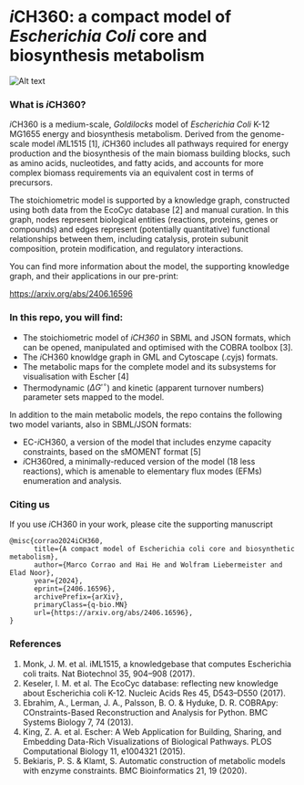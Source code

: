 # *i*CH360: a compact model of *Escherichia Coli* core and biosynthesis metabolism
![Alt text](Visualisation/examples/full_map_map_w_fluxes_and_labels.png "The complete map of iCH360 with overlaid a flux distribution computed for aerobic growth on glucose")
### What is *i*CH360?
*i*CH360 is a medium-scale, *Goldilocks* model of *Escherichia Coli* K-12 MG1655 energy and biosynthesis metabolism. Derived from the genome-scale model *i*ML1515 [1], *i*CH360 includes all pathways required for energy production and the biosynthesis of the main biomass building blocks, such as amino acids, nucleotides, and fatty acids, and accounts for more complex biomass requirements via an equivalent cost in terms of precursors. 

The stoichiometric model is supported by a knowledge graph, constructed using both data from the EcoCyc database [2] and manual curation. In this graph, nodes represent biological entities (reactions, proteins, genes or compounds) and edges represent (potentially quantitative) functional relationships between them, including catalysis, protein subunit composition, protein modification, and regulatory interactions.

You can find more information about the model, the supporting knowledge graph, and their applications in our pre-print:

https://arxiv.org/abs/2406.16596

### In this repo, you will find:
- The stoichiometric model of *iCH360* in SBML and JSON formats, which can be opened, manipulated and optimised with the COBRA toolbox [3].
- The *i*CH360 knowldge graph in GML and Cytoscape (.cyjs) formats.
- The metabolic maps for the complete model and its subsystems for visualisation with Escher [4]
- Thermodynamic ($\Delta G'^{\circ}$) and kinetic (apparent turnover numbers) parameter sets mapped to the model.


In addition to the main metabolic models, the repo contains the following two model variants, also in SBML/JSON formats:
- EC-*i*CH360, a version of the model that includes enzyme capacity constraints, based on the sMOMENT format [5]
- *i*CH360red, a minimally-reduced version of the model (18 less reactions), which is amenable to elementary flux modes (EFMs) enumeration and analysis.
### Citing us
If you use *i*CH360 in your work, please cite the supporting manuscript

```
@misc{corrao2024iCH360,
      title={A compact model of Escherichia coli core and biosynthetic metabolism}, 
      author={Marco Corrao and Hai He and Wolfram Liebermeister and Elad Noor},
      year={2024},
      eprint={2406.16596},
      archivePrefix={arXiv},
      primaryClass={q-bio.MN}
      url={https://arxiv.org/abs/2406.16596}, 
}
```
### References
1. Monk, J. M. et al. iML1515, a knowledgebase that computes Escherichia coli traits. Nat Biotechnol 35, 904–908 (2017).
2. Keseler, I. M. et al. The EcoCyc database: reflecting new knowledge about Escherichia coli K-12. Nucleic Acids Res 45, D543–D550 (2017).
3. Ebrahim, A., Lerman, J. A., Palsson, B. O. & Hyduke, D. R. COBRApy: COnstraints-Based Reconstruction and Analysis for Python. BMC Systems Biology 7, 74 (2013).
4. King, Z. A. et al. Escher: A Web Application for Building, Sharing, and Embedding Data-Rich Visualizations of Biological Pathways. PLOS Computational Biology 11, e1004321 (2015).
5. Bekiaris, P. S. & Klamt, S. Automatic construction of metabolic models with enzyme constraints. BMC Bioinformatics 21, 19 (2020).


